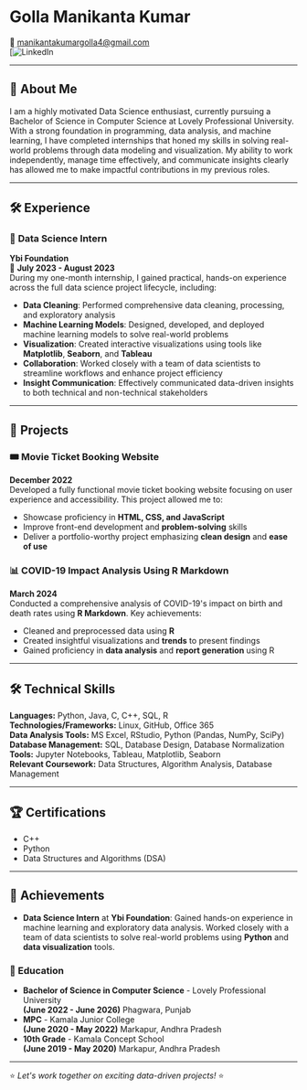 # Golla Manikanta Kumar   
📧 [manikantakumargolla4@gmail.com](mailto:manikantakumargolla4@gmail.com)  
[![LinkedIn](https://www.linkedin.com/in/manikanta-kumar-golla-0a7a1a251/)

---

## 👋 About Me  
I am a highly motivated Data Science enthusiast, currently pursuing a Bachelor of Science in Computer Science at Lovely Professional University. With a strong foundation in programming, data analysis, and machine learning, I have completed internships that honed my skills in solving real-world problems through data modeling and visualization. My ability to work independently, manage time effectively, and communicate insights clearly has allowed me to make impactful contributions in my previous roles.

---

## 🛠️ Experience  

### 🌟 **Data Science Intern**  
**Ybi Foundation**  
📅 **July 2023 - August 2023**  
During my one-month internship, I gained practical, hands-on experience across the full data science project lifecycle, including:  
- **Data Cleaning**: Performed comprehensive data cleaning, processing, and exploratory analysis  
- **Machine Learning Models**: Designed, developed, and deployed machine learning models to solve real-world problems  
- **Visualization**: Created interactive visualizations using tools like **Matplotlib**, **Seaborn**, and **Tableau**  
- **Collaboration**: Worked closely with a team of data scientists to streamline workflows and enhance project efficiency  
- **Insight Communication**: Effectively communicated data-driven insights to both technical and non-technical stakeholders  

---

## 🚀 Projects  

### 🎟️ Movie Ticket Booking Website  
**December 2022**  
Developed a fully functional movie ticket booking website focusing on user experience and accessibility. This project allowed me to:  
- Showcase proficiency in **HTML, CSS, and JavaScript**  
- Improve front-end development and **problem-solving** skills  
- Deliver a portfolio-worthy project emphasizing **clean design** and **ease of use**  

### 📊 COVID-19 Impact Analysis Using R Markdown  
**March 2024**  
Conducted a comprehensive analysis of COVID-19's impact on birth and death rates using **R Markdown**. Key achievements:  
- Cleaned and preprocessed data using **R**  
- Created insightful visualizations and **trends** to present findings  
- Gained proficiency in **data analysis** and **report generation** using R  

---

## 🛠️ Technical Skills  
**Languages:** Python, Java, C, C++, SQL, R  
**Technologies/Frameworks:** Linux, GitHub, Office 365  
**Data Analysis Tools:** MS Excel, RStudio, Python (Pandas, NumPy, SciPy)  
**Database Management:** SQL, Database Design, Database Normalization  
**Tools:** Jupyter Notebooks, Tableau, Matplotlib, Seaborn  
**Relevant Coursework:** Data Structures, Algorithm Analysis, Database Management

---

## 🏆 Certifications  
- C++  
- Python  
- Data Structures and Algorithms (DSA)

---

## 🎯 Achievements  
- **Data Science Intern** at **Ybi Foundation**: Gained hands-on experience in machine learning and exploratory data analysis. Worked closely with a team of data scientists to solve real-world problems using **Python** and **data visualization** tools.

### 📅 Education  
- **Bachelor of Science in Computer Science** - Lovely Professional University  
  **(June 2022 - June 2026)** Phagwara, Punjab  
- **MPC** - Kamala Junior College  
  **(June 2020 - May 2022)** Markapur, Andhra Pradesh  
- **10th Grade** - Kamala Concept School  
  **(June 2019 - May 2020)** Markapur, Andhra Pradesh

---

⭐ *Let's work together on exciting data-driven projects!* ⭐  
